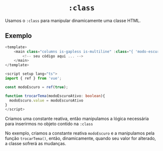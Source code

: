 <h1 align="center"><code>:class</code></h1>

Usamos o `:class` para manipular dinamicamente uma classe HTML.

## Exemplo

```ts
<template>
    <main class="columns is-gapless is-multiline" :class="{ 'modo-escuro': modoEscuro }">
        <!-- seu código aqui ... -->
    </main>
</template>

<script setup lang="ts">
import { ref } from 'vue';

const modoEscuro = ref(true);

function trocarTema(modoEscuroAtivo: boolean){
  modoEscuro.value = modoEscuroAtivo
}
</script>
```

Criamos uma constante reativa, então manipulamos a lógica necessária para inserirmos no objeto contido na `:class`

No exemplo, criamos a constante reativa `modoEscuro` e a manipulamos pela função `trocarTema()`,
então, dinamicamente, quando seu valor for alterado, a classe sofrerá as mudanças.